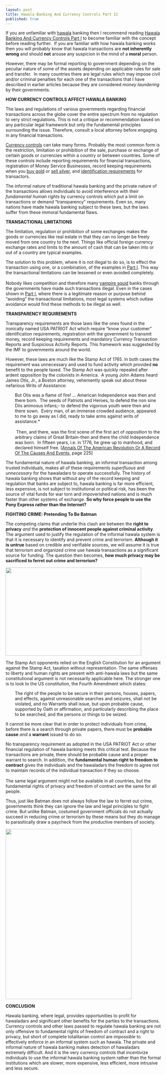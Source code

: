 ```yaml
---
layout: post
title: Hawala Banking And Currency Controls Part II
published: true
---
```

<p>If you are unfamiliar with <a title="hawala" href="http://www.howtovanish.com/2009/09/modern-hawala/" target="_blank">hawala</a> banking then I recommend reading <a title="hawala banking currency controls" href="http://www.runtogold.com/2009/11/hawala-banking-and-currency-controls-part-i/" target="_blank">Hawala Banking And Currency Controls Part I</a> to become familiar with the concept before reading further.  If you are familiar with how hawala banking works then you will probably know that hawala transactions are <strong>not inherently wrong</strong> and should <strong>not</strong> arouse any suspicion in the mind of a <strong>moral</strong> person.</p>
<p>However, there may be formal reporting to government depending on the peculiar nature of some of the assets depending on applicable rules for sale and transfer.  In many countries there are legal rules which may impose civil and/or criminal penalties for each one of the transactions that I have described in earlier articles because they are considered <em>money laundering</em> by their governments.</p>
<p><strong>HOW CURRENCY CONTROLS AFFECT HAWALA BANKING</strong></p>
<p>The laws and regulations of various governments regarding financial transactions across the globe cover the entire spectrum from no regulation to very strict regulations. This is not a critique or recommendation based on any particular legal framework but only the fundamental principles surrounding the issue. Therefore, consult a local attorney before engaging in any financial transactions.</p>
<p><a title="currency controls" href="http://www.runtogold.com/2009/06/current-dollar-currency-controls/" target="_blank">Currency controls</a> can take many forms. Probably the most common form is the restriction, limitation or prohibition of the sale, purchase or exchange of certain goods or currencies within a country or between countries. Some of these controls include reporting requirements for financial transactions, registration of Money Service Businesses, record keeping requirements when you <a title="buy gold" href="http://www.runtogold.com/how-to-buy-gold-or-silver/" target="_blank">buy gold</a> or <a title="sell silver" href="http://www.how-to-buy-silver-safely.com/2009/06/selling-silver/" target="_blank">sell silver</a>, and <a title="identification documents" href="http://www.howtovanish.com/2009/06/fraudulent-identification-documents/" target="_blank">identification requirements</a> for transactors.</p>
<p>The informal nature of traditional hawala banking and the private nature of the transactions allows individuals to avoid interference with their <em>fundamental human rights</em> by currency controls which put a limit on transactions or demand “transparency” requirements. Even so, many nations have made hawala banking subject to these laws, but the laws suffer from these immoral fundamental flaws.</p>
<p><strong>TRANSACTIONAL LIMITATIONS</strong></p>
<p>The limitation, regulation or prohibition of some exchanges makes the goods or currencies like real estate in that they can no longer be freely moved from one country to the next. Things like official foreign currency exchange rates and limits to the amount of cash that can be taken into or out of a country are typical examples.</p>
<p>The solution to this problem, where it is not illegal to do so, is to effect the transaction using one, or a combination, of the examples in <a title="Currency Controls Part I" href="http://www.runtogold.com/2009/11/hawala-banking-and-currency-controls-part-i/" target="_blank">Part I</a>. This way the transactional limitations can be lessened or even avoided completely. <br/><br/>Nobody likes competition and therefore many <a title="vampire squid" href="http://www.runtogold.com/2009/11/starving-the-vampire-squids/" target="_blank">vampire squid</a> banks through the governments have made such transactions illegal. Even in the cases shown in <a title="Currency Controls Part I" href="http://www.runtogold.com/2009/11/hawala-banking-and-currency-controls-part-i/" target="_blank">Part I</a>, where there is a legitimate reason or purpose behind “avoiding” the transactional limitations, most legal systems which outlaw avoidance would find these methods to be illegal as well.</p>
<p><strong>TRANSPARENCY REQUIREMENTS</strong></p>
<p>Transparency requirements are those laws like the ones found in the ironically named USA PATRIOT Act which require “know your customer” identification requirements, registration with the government to transmit money, record keeping requirements and mandatory Currency Transaction Reports and Suspicious Activity Reports. This framework was suggested by the IMF to governments around the world.</p>
<p>However, these laws are much like the Stamp Act of 1765. In both cases the requirement was unnecessary and used to fund activity which provided <strong>no</strong> benefit to the people taxed. The Stamp Act was quickly repealed after ardent opposition by the colonists in America.  A young John Adams heard James Otis, Jr., a Boston attorney, vehemently speak out about these nefarious Writs of Assistance:</p>
<p style="padding-left: 30px;">But Otis was a flame of fire! ... American Independence was then and there born.  The seeds of Patriots and Heroes, to defend the non sine Diis animosus infans;- to defend the vigorous youth were then and there sown.  Every man, of an immense crowded audience, appeared to me to go away as I did, ready to take arms against writs of assistance.* <br/><br/> Then, and there, was the first scene of the first act of opposition to the arbitrary claims of Great Britain-then and there the child Independence was born.  In fifteen years, i.e. in 1776, he grew up to manhood, and declared himself free. [<a title="annals of the american revolution" href="http://www.runtogold.com/annalsoftheamericanrevolutionbook" target="_blank">Annals Of The American Revolution Or A Record Of The Causes And Events</a>, page 225]</p>
<p>The fundamental nature of hawala banking, an informal transaction among trusted individuals, makes all of these requirements <em>superfluous</em> and <em>unnecessary</em> for the hawaladars to operate successfully. The history of hawala banking shows that without any of the record keeping and regulation that banks are subject to, hawala banking is far more efficient, less expensive, is not subject to institutional or political risk, has been the source of vital funds for war torn and impoverished nations and is much faster than other systems of exchange. <strong>So why force people to use the Pony Express rather than the Internet?</strong></p>
<p><strong>FIGHTING CRIME: Pretending To Be Batman</strong></p>
<p>The competing claims that underlie this clash are between the <strong>right to privacy</strong> <em>and</em> the <strong>protection of innocent people against criminal activity</strong>. The argument used to justify the regulation of the informal hawala system is that it is necessary to identify and prevent crime and terrorism. <strong>Although it is untrue</strong> based on credible and verifiable sources, we will assume it is true that terrorism and organized crime use hawala transactions as a significant source for funding. The question then becomes, <strong>how much privacy may be sacrificed to ferret out crime and terrorism?</strong></p>
<p><img class="aligncenter" title="Batman" src="{{ site.baseurl }}/images/batman.jpg" alt="" width="440" height="285" /></p>
<p>The Stamp Act opponents relied on the English Constitution for an argument against the Stamp Act, taxation without representation. The same offenses to liberty and human rights are present with anti-hawala laws but the same constitutional argument is not necessarily applicable here. The stronger one is to look to the US constitution, the Fourth Amendment which states:</p>
<p style="padding-left: 30px;">The right of the people to be secure in their persons, houses, papers, and effects, against unreasonable searches and seizures, shall not be violated, and no Warrants shall issue, but upon probable cause, supported by Oath or affirmation, and particularly describing the place to be searched, and the persons or things to be seized.</p>
<p>It cannot be more clear that in order to protect individuals from crime, before there is a search through private papers, there must be <strong>probable cause</strong> <em>and</em> a <strong>warrant</strong> issued to do so.</p>
<p>No transparency requirement as adopted in the USA PATRIOT Act or other financial regulation of hawala banking meets this critical test. Because the transactions are private, there should be probable cause and a proper warrant to search. In addition, the <strong>fundamental human right to freedom to contract</strong> gives the individuals and the hawaladars the freedom to agree not to maintain records of the individual transaction if they so choose.<br/><br/> The same legal argument might not be available in all countries, but the fundamental rights of privacy and freedom of contract are the same for all people.</p>
<p>Thus, just like Batman does not always follow the law to ferret out crime, governments think they can ignore the law and legal principles to fight crime. But unlike Batman, costumed government officials do not actually succeed in reducing crime or terrorism by these means but they do manage to parasitically draw a paycheck from the productive members of society.</p>
<p><img class="aligncenter" title="obama joker time cover" src="{{ site.baseurl }}/images/obama-joker-time-cover.jpg" alt="" width="409" height="550" /></p>
<p><strong>CONCLUSION</strong></p>
<p>Hawala banking, where legal, provides opportunities to profit for hawaladars and significant other benefits for the parties to the transactions. Currency controls and other laws passed to regulate hawala banking are not only offensive to fundamental rights of freedom of contract and a right to privacy, but short of complete totalitarian control are <em>impossible</em> to effectively enforce in an informal system such as hawala. The private and informal nature of hawala banking makes detection of hawaladars extremely difficult. And it is the very currency controls that incentivize individuals to use the informal hawala banking system rather than the formal institutions which are slower, more expensive, less efficient, more intrusive and less secure.</p>
